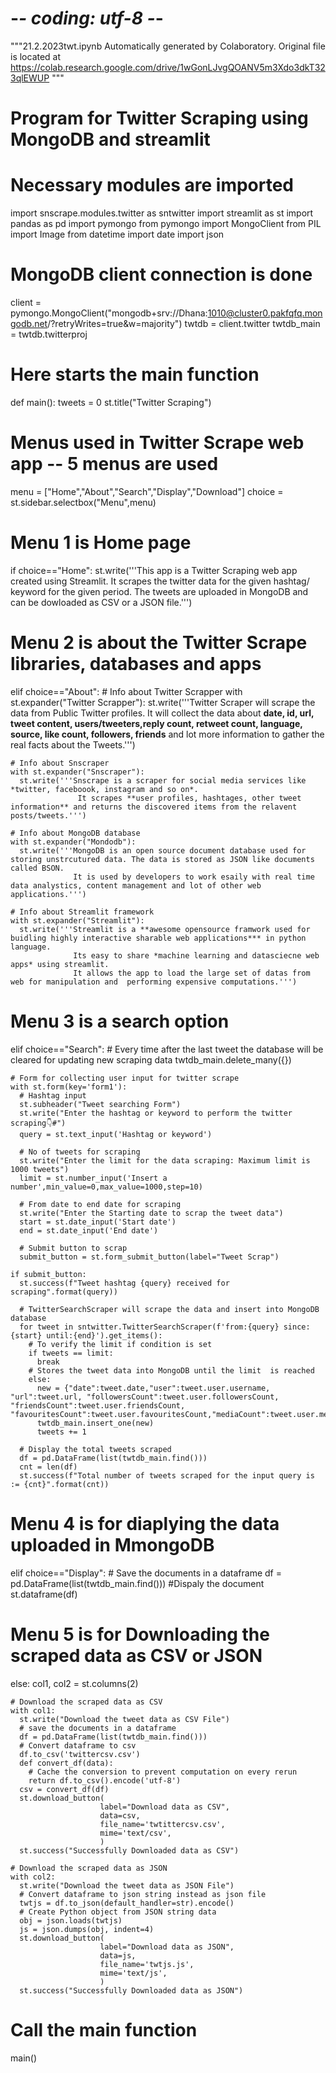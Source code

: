# -*- coding: utf-8 -*-
"""21.2.2023twt.ipynb
Automatically generated by Colaboratory.
Original file is located at
    https://colab.research.google.com/drive/1wGonLJvgQOANV5m3Xdo3dkT323qlEWUP
"""

# Program for Twitter Scraping using MongoDB and streamlit

# Necessary modules are imported
import snscrape.modules.twitter as sntwitter
import streamlit as st
import pandas as pd
import pymongo
from pymongo import MongoClient
from PIL import Image
from datetime import date
import json

# MongoDB client connection is done
client = pymongo.MongoClient("mongodb+srv://Dhana:1010@cluster0.pakfqfq.mongodb.net/?retryWrites=true&w=majority")
twtdb = client.twitter
twtdb_main = twtdb.twitterproj

# Here starts the main function
def main():
  tweets = 0
  st.title("Twitter Scraping")
  # Menus used in Twitter Scrape web app -- 5 menus are used
  menu = ["Home","About","Search","Display","Download"]
  choice = st.sidebar.selectbox("Menu",menu)

  # Menu 1 is Home page 
  if choice=="Home":
    st.write('''This app is a Twitter Scraping web app created using Streamlit. 
             It scrapes the twitter data for the given hashtag/ keyword for the given period.
             The tweets are uploaded in MongoDB and can be dowloaded as CSV or a JSON file.''')

  # Menu 2 is about the Twitter Scrape libraries, databases and apps
  elif choice=="About":
    # Info about Twitter Scrapper
    with st.expander("Twitter Scrapper"):
      st.write('''Twitter Scraper will scrape the data from Public Twitter profiles.
                    It will collect the data about **date, id, url, tweet content, users/tweeters,reply count, 
                    retweet count, language, source, like count, followers, friends** and lot more information 
                    to gather the real facts about the Tweets.''')

    # Info about Snscraper
    with st.expander("Snscraper"):
      st.write('''Snscrape is a scraper for social media services like *twitter, faceboook, instagram and so on*. 
                   It scrapes **user profiles, hashtages, other tweet information** and returns the discovered items from the relavent posts/tweets.''')

    # Info about MongoDB database
    with st.expander("Mondodb"):
      st.write('''MongoDB is an open source document database used for storing unstrcutured data. The data is stored as JSON like documents called BSON. 
                  It is used by developers to work esaily with real time data analystics, content management and lot of other web applications.''')

    # Info about Streamlit framework
    with st.expander("Streamlit"):
      st.write('''Streamlit is a **awesome opensource framwork used for buidling highly interactive sharable web applications*** in python language. 
                  Its easy to share *machine learning and datasciecne web apps* using streamlit.
                  It allows the app to load the large set of datas from web for manipulation and  performing expensive computations.''')

  # Menu 3 is a search option
  elif choice=="Search":
    # Every time after the last tweet the database will be cleared for updating new scraping data
    twtdb_main.delete_many({})

    # Form for collecting user input for twitter scrape
    with st.form(key='form1'):
      # Hashtag input
      st.subheader("Tweet searching Form")
      st.write("Enter the hashtag or keyword to perform the twitter scraping👇#")
      query = st.text_input('Hashtag or keyword')

      # No of tweets for scraping
      st.write("Enter the limit for the data scraping: Maximum limit is 1000 tweets")
      limit = st.number_input('Insert a number',min_value=0,max_value=1000,step=10)

      # From date to end date for scraping
      st.write("Enter the Starting date to scrap the tweet data")
      start = st.date_input('Start date')
      end = st.date_input('End date')
      
      # Submit button to scrap
      submit_button = st.form_submit_button(label="Tweet Scrap")
    
    if submit_button:
      st.success(f"Tweet hashtag {query} received for scraping".format(query))

      # TwitterSearchScraper will scrape the data and insert into MongoDB database
      for tweet in sntwitter.TwitterSearchScraper(f'from:{query} since:{start} until:{end}').get_items():
        # To verify the limit if condition is set
        if tweets == limit:
          break
        # Stores the tweet data into MongoDB until the limit  is reached
        else:      
          new = {"date":tweet.date,"user":tweet.user.username, "url":tweet.url, "followersCount":tweet.user.followersCount, "friendsCount":tweet.user.friendsCount, "favouritesCount":tweet.user.favouritesCount,"mediaCount":tweet.user.mediaCount}
          twtdb_main.insert_one(new)
          tweets += 1
      
      # Display the total tweets scraped
      df = pd.DataFrame(list(twtdb_main.find()))
      cnt = len(df)
      st.success(f"Total number of tweets scraped for the input query is := {cnt}".format(cnt))

  # Menu 4 is for diaplying the data uploaded in MmongoDB
  elif choice=="Display":
    # Save the documents in a dataframe
    df = pd.DataFrame(list(twtdb_main.find()))
    #Dispaly the document 
    st.dataframe(df)  

  # Menu 5 is for Downloading the scraped data as CSV or JSON
  else:
    col1, col2 = st.columns(2)

    # Download the scraped data as CSV
    with col1:
      st.write("Download the tweet data as CSV File")
      # save the documents in a dataframe
      df = pd.DataFrame(list(twtdb_main.find()))
      # Convert dataframe to csv
      df.to_csv('twittercsv.csv')
      def convert_df(data):
        # Cache the conversion to prevent computation on every rerun
        return df.to_csv().encode('utf-8')
      csv = convert_df(df)
      st.download_button(
                        label="Download data as CSV",
                        data=csv,
                        file_name='twtittercsv.csv',
                        mime='text/csv',
                        )
      st.success("Successfully Downloaded data as CSV")

    # Download the scraped data as JSON
    with col2:
      st.write("Download the tweet data as JSON File")
      # Convert dataframe to json string instead as json file 
      twtjs = df.to_json(default_handler=str).encode()
      # Create Python object from JSON string data
      obj = json.loads(twtjs)
      js = json.dumps(obj, indent=4)
      st.download_button(
                        label="Download data as JSON",
                        data=js,
                        file_name='twtjs.js',
                        mime='text/js',
                        )
      st.success("Successfully Downloaded data as JSON")

# Call the main function
main()
